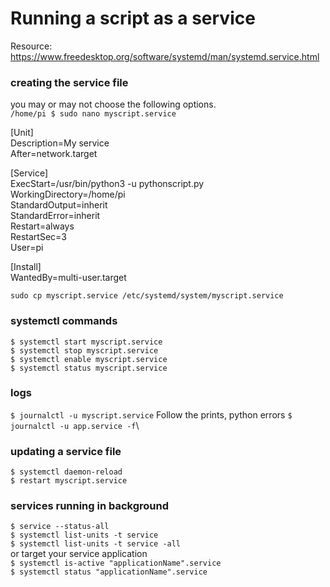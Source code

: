 # Running a script as a service
Resource: https://www.freedesktop.org/software/systemd/man/systemd.service.html

### creating the service file
you may or may not choose the following options.\
`/home/pi $ sudo nano myscript.service`

[Unit]\
Description=My service\
After=network.target

[Service]\
ExecStart=/usr/bin/python3 -u pythonscript.py\
WorkingDirectory=/home/pi\
StandardOutput=inherit\
StandardError=inherit\
Restart=always\
RestartSec=3\
User=pi

[Install]\
WantedBy=multi-user.target

`sudo cp myscript.service /etc/systemd/system/myscript.service`

### systemctl commands
`$ systemctl start myscript.service`\
`$ systemctl stop myscript.service`\
`$ systemctl enable myscript.service`\
`$ systemctl status myscript.service`

### logs
`$ journalctl -u myscript.service`
Follow the prints, python errors
`$ journalctl -u app.service -f`\

### updating a service file
`$ systemctl daemon-reload` \
`$ restart myscript.service`

### services running in background
`$ service --status-all`\
`$ systemctl list-units -t service`\
`$ systemctl list-units -t service -all`\
or target your service application\
`$ systemctl is-active "applicationName".service`\
`$ systemctl status "applicationName".service`
